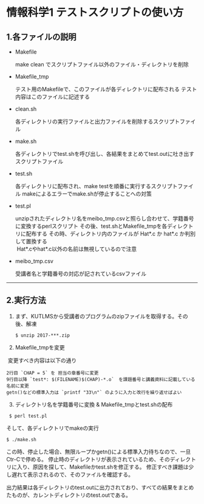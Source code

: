 # 情報科学1 テストスクリプトの使い方

## 1.各ファイルの説明
- Makefile

  make clean でスクリプトファイル以外のファイル・ディレクトリを削除
 
- Makefile_tmp

  テスト用のMakefileで、このファイルが各ディレクトリに配布される
  テスト内容はこのファイルに記述する
 
- clean.sh

  各ディレクトリの実行ファイルと出力ファイルを削除するスクリプトファイル
 
- make.sh

  各ディレクトリでtest.shを呼び出し、各結果をまとめてtest.outに吐き出すスクリプトファイル
 
- test.sh

  各ディレクトリに配布され、make testを順番に実行するスクリプトファイル
  makeによるエラーでmake.shが停止することへの対策
 
- test.pl

  unzipされたディレクトリ名をmeibo_tmp.csvと照らし合わせて、学籍番号に変換するperlスクリプト
  その後、test.shとMakefile_tmpを各ディレクトリに配布する
  その時、ディレクトリ内のファイルが Hat*.c か hat*.c か判別して置換する  
  Hat*.cやhat*.c以外の名前は無視しているので注意
 
- meibo_tmp.csv

  受講者名と学籍番号の対応が記されているcsvファイル

---

## 2.実行方法

1. まず、KUTLMSから受講者のプログラムのzipファイルを取得する。その後、解凍

   `$ unzip 2017-***.zip`
 
2. Makefile_tmpを変更

  変更すべき内容は以下の通り
  
  ```
  2行目 `CHAP = 5` を 担当の章番号に変更  
  9行目以降 `test*: $(FILENAME)$(CHAP)-*.o`　を課題番号と講義資料に記載している名前に変更
  getn()などの標準入力は `printf "33\n"` のように入力と改行を繰り返せばよい
  ```

3. ディレクトリ名を学籍番号に変換 & Makefile_tmpとtest.shの配布

  ` $ perl test.pl`

  そして、各ディレクトリでmakeの実行

  `$ ./make.sh`

 この時、停止した場合、無限ループかgetn()による標準入力待ちなので、一旦Ctr-Cで停める。
 停止時のディレクトリが表示されているため、そのディレクトリに入り、原因を探して、Makefileかtest.shを修正する。
 修正すべき課題は少し遅れて表示されるので、そのファイルを確認する。

 出力結果は各ディレクトリのtest.outに出力されており、すべての結果をまとめたものが、カレントディレクトリのtest.outである。

